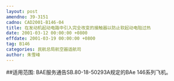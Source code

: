 ```yaml
---
layout: post
amendno: 39-3151
cadno: CAD2001-B146-04
title: 在发动机起动电路中引入完全改变的接触器以防止软起动电阻过热
date: 2001-03-12 00:00:00 +0800
effdate: 2001-03-19 00:00:00 +0800
tag: B146
categories: 民航总局航空器适航司
author: 朱雪峰
---
```


##适用范围:
BAE服务通告SB.80-18-50293A规定的BAe 146系列飞机。

